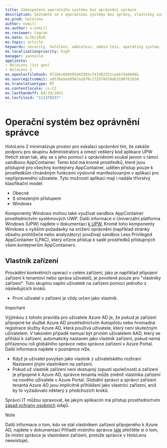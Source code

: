 ```yaml
---
title: Zabezpečení operačního systému bez oprávnění správce
description: Seznamte se s operačními systémy bez správy, vlastníky zařízení a zabezpečením na zařízeních hybridní reality HoloLens.
ms.prod: hololens
author: evmill
ms.author: v-evmill
ms.reviewer: tagran
ms.date: 6/30/2020
ms.topic: article
keywords: security, hololens, adminless, admin-less, operating system, admin-less operating system, admin os, admin-less os, hololens 2, hololens2 security,
ms.localizationpriority: high
manager: yannisle
appliesto:
- HoloLens (1st gen)
- HoloLens 2
ms.openlocfilehash: 972bbc689505d42993cf47d82351ceeb79a0606b
ms.sourcegitcommit: ad53ba5edd567a18f0c172578d78db3190701650
ms.translationtype: MT
ms.contentlocale: cs-CZ
ms.lasthandoff: 04/19/2021
ms.locfileid: "111379237"
---
```

# <a name="admin-less-operating-system"></a>Operační systém bez oprávnění správce

HoloLens 2 minimalizuje prostor pro eskalaci oprávnění tím, že zakáže podporu pro skupinu Administrators a omezí veškerý kód aplikace UPW třetích stran tak, aby se s jeho pomocí s oprávněními soukal jenom v rámci sandboxu AppContainer. Tento kód má kromě prostředků, které jsou přístupné pro všechny kontejnery AppContainer, udělen přístup pouze k prostředkům chráněným funkcemi výslovně manifestovaným v aplikaci pro nepřipraveného uživatele.
Tyto možnosti aplikací mají i nadále třívrstvý klasifikační model:
  * Obecné
  * S omezeným přístupem
  * Windows

Komponenty Windows mohou také využívat sandbox AppContainer prostřednictvím systémových UWP. Další informace o Univerzální platforma Windows (UPW) najdete v dokumentaci [k UPW.](https://docs.microsoft.com/windows/uwp/) Kromě toho komponenty Windows s vyššími požadavky na snížení oprávnění (například stránky obsahu prohlížeče nebo analyzátory) používají sandbox Less Privileged AppContainer (LPAC), který ořízne přístup k sadě prostředků přístupných všem kontejnerům AppContainers.

## <a name="device-owner"></a>Vlastník zařízení

Provádění konkrétních operací v celém zařízení, jako je například připojení zařízení k tenantovi nebo správa uživatelů, je povolené pouze pro "vlastníky zařízení". Tuto skupinu naplní uživatelé na zařízení pomocí jednoho z následujících kroků:
  * První uživatel v zařízení je vždy určen jako vlastník. 
> [!IMPORTANT]
>Výjimkou z tohoto pravidla pro uživatele Azure AD je, že pokud je zařízení připojené ke službě Azure AD prostřednictvím Autopilotu nebo hromadná registrace služby Azure AD, která používá uživatele, který není skutečným uživatelem. V takovém případě nemusí být prvním uživatelem AAD, který se přihlásí k zařízení, automaticky nastaven jako vlastník zařízení, pokud nemá přiřazenou roli globálního správce nebo správce zařízení v Azure Portal. Další informace najdete v poznámce níže.  

  * Když je uživatel povýšen jako vlastník z uživatelského rozhraní Nastavení jiným vlastníkem na zařízení.
  * Pokud už vlastník zařízení není dostupný (opustí společnost) a zařízení je připojené k Azure AD, správce tenanta může změnit vlastníka zařízení na nového uživatele v Azure Portal. Globální správci a správci zařízení tenanta Azure AD jsou implicitně přihlášení jako vlastníci zařízení, aniž by to vyžadovalo některý z předchozích kroků.  

 Správci IT můžou spravovat, ke jakým aplikacím má přístup prostřednictvím [zásad ochrany osobních](https://docs.microsoft.com/windows/client-management/mdm/policy-csp-privacy) údajů. 

> [!NOTE]
> Další informace o tom, kdo se stal vlastníkem zařízení připojeného k Azure AD, najdete v dokumentaci Přiřadit místního správce [(ale](https://docs.microsoft.com/azure/active-directory/devices/assign-local-admin) přečtěte si o tom, že místní správce je vlastníkem zařízení, protože správce v HoloLens neexistuje).